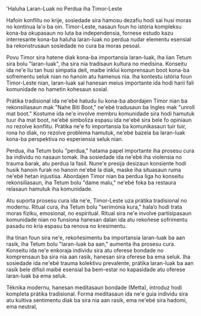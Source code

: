 'Haluha Laran-Luak no Perdua iha Timor-Leste

Hafoin konflitu no krije, sosiedade sira hamosu dezafiu hodi sai husi moras no kontinua la'o ba oin. Timor-Leste, nasaun foun ho istória kompleksu kona-ba okupasaun no luta ba independensia, fornese estudo kazu interresante kona-ba haluha laran-luak no perdua nudar elementu esensial ba rekonstrusaun sosiedade no cura ba moras pesoal.

Povu Timor sira hatene diak kona-ba importansia laran-luak, iha lian Tetum sira bolu "laran-luak", iha sira nia tradisaun kultura no medisina. Konseitu ida ne'e liu tan husi simpatia deit, maibe inklui komprensaun boot kona-ba sofrementu seluk nian no hanoin atu hamenus nia. Iha kontestu istória foun Timor-Leste nian, laran-luak sai hanesan meius importante ida hodi harii fali komunidade no hametin kohesaun sosial.

Prátika tradisional ida ne'ebé hatudu liu kona-ba abordajen Timor nian ba rekonsiliasaun mak "Nahe Biti Boot," ne'ebé tradusaun ba Ingles mak "unroll mat boot." Kostume ida ne'e involve membru komunidade sira hodi hamutuk tuur iha mat boot, ne'ebé simboliza espasu ida ne'ebé sira bele fo opiniaun no rezolve konflitu. Prátika ne'e fo importansia ba komunikasaun tuir tuir, rona ho diak, no rezolve problema hamutuk, ne'ebé bazeia ba laran-luak kona-ba perspektiva no esperiensia seluk nian.

Perdua, iha Tetum bolu "perdua," hatama papel importante iha prosesu cura ba individu no nasaun tomak. Iha sosiedade ida ne'ebé iha violensia no trauma barak, atu perdua la fasil. Nune'e presija desizaun konsiente hodi husik hanoin furak no hanoin ne'ebé la diak, maske iha situasaun ruma ne'ebé hetan injustisa. Abordajen Timor nian ba perdua liga ho konseitu rekonsiliasaun, iha Tetum bolu "dame malu," ne'ebé foka ba restaura relasaun hamutuk iha komunidade.

Atu suporta prosesu cura ida ne'e, Timor-Leste uza prátika tradisional no modernu. Ritual cura, iha Tetum bolu "serimónia kura," hala’o hodi trata moras fíziku, emosional, no espirituál. Ritual sira ne'e involve partisipasaun komunidade nian no funsiona hanesan dalan ida atu rekoñese sofrimentu pasadu no kria espasu ba renova no kresimentu.

Iha tinan foun sira ne'e, rekoñesimentu ba importansia laran-luak ba aan rasik, iha Tetum bolu "laran-luak ba aan," aumenta iha prosesu cura. Konseitu ida ne'e enkoraja individu sira atu oferese bondade no komprensaun ba sira nia aan rasik, hanesan sira oferese ba ema seluk. Iha sosiedade ida ne'ebé trauma kolektivu prevalente, prátika laran-luak ba aan rasik bele difisil maibé esensial ba bem-estar no kapasidade atu oferese laran-luak ba ema seluk.

Téknika modernu, hanesan meditasaun bondade (Metta), introduz hodi kompleta prátika tradisional. Forma meditasaun ida ne'e guia individu sira atu kultiva sentimentu diak ba sira nia aan rasik, ema ne'ebé sira hadomi, ema neutral,